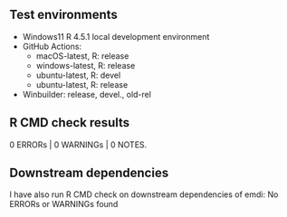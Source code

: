 ## Test environments
* Windows11 R 4.5.1 local development environment
* GitHub Actions:
  * macOS-latest,    R: release
  * windows-latest,  R: release
  * ubuntu-latest,   R: devel
  * ubuntu-latest,   R: release
* Winbuilder: release, devel., old-rel

## R CMD check results

0 ERRORs | 0 WARNINGs | 0 NOTES. 

## Downstream dependencies

I have also run R CMD check on downstream dependencies of emdi:
No ERRORs or WARNINGs found


